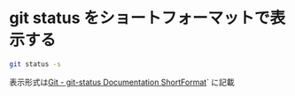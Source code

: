 # git status をショートフォーマットで表示する
```sh
git status -s
```

表示形式は[Git - git-status Documentation ShortFormat](https://git-scm.com/docs/git-status`#_short_format)` に記載